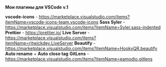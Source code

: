 **Мои плагины для VSCode v.1**

**vscode-icons** -
https://marketplace.visualstudio.com/items?itemName=vscode-icons-team.vscode-icons **Sass Syler** -
https://marketplace.visualstudio.com/items?itemName=Syler.sass-indented **Prettier** -
https://prettier.io/ **Live Server** -
https://marketplace.visualstudio.com/items?itemName=ritwickdey.LiveServer **Beautify** -
https://marketplace.visualstudio.com/items?itemName=HookyQR.beautify **Auto rename** + **Auto close
tag** **GitLens** - https://marketplace.visualstudio.com/items?itemName=eamodio.gitlens
